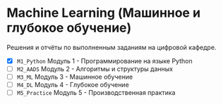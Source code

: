 # Machine Learning (Машинное и глубокое обучение)

Решения и отчёты по выполненным заданиям на цифровой кафедре.

- [x] `M1_Python` Модуль 1 - Программирование на языке Python
- [ ] `M2_AADS` Модуль 2 - Алгоритмы и структуры данных
- [ ] `M3_ML` Модуль 3 - Машинное обучение
- [ ] `M4_DL` Модуль 4 - Глубокое обучение
- [ ] `M5_Practice` Модуль 5 - Производственная практика